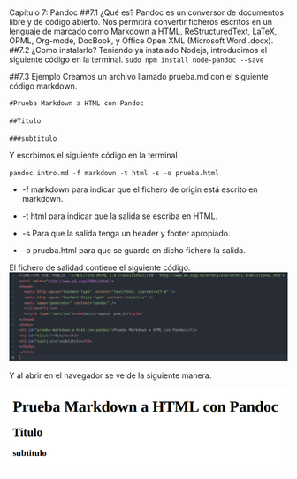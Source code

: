 #
Capítulo 7: Pandoc
##7.1 ¿Qué es?
Pandoc es un conversor de documentos libre y de código abierto. Nos permitirá convertir ficheros escritos en un lenguaje de marcado como Markdown a HTML, ReStructuredText, LaTeX, OPML, Org-mode, DocBook, y Office Open XML (Microsoft Word .docx).
##7.2 ¿Como instalarlo?
Teniendo ya instalado Nodejs, introducimos el siguiente código en la terminal.
`sudo npm install node-pandoc --save`

##7.3 Ejemplo
Creamos un archivo llamado prueba.md con el siguiente código markdown.


```
#Prueba Markdown a HTML con Pandoc

##Titulo

###subtitulo
```
Y escrbimos el siguiente código en la terminal

`pandoc intro.md -f markdown -t html -s -o prueba.html`


* -f markdown para indicar que el fichero de origin está escrito en markdown.

* -t html para indicar que la salida se escriba en HTML.

* -s Para que la salida tenga un header y footer apropiado.

* -o prueba.html para que se guarde en dicho fichero la salida.

El fichero de salidad contiene el siguiente código.
![](https://github.com/ULL-ESIT-DSI-1617/tareas-iniciales-jorge-pablo-naomi/blob/master/cap7/img/imagen_prueba_pandoc.png)

Y al abrir en el navegador se ve de la siguiente manera.

![](https://github.com/ULL-ESIT-DSI-1617/tareas-iniciales-jorge-pablo-naomi/blob/master/cap7/img/imagen_prueba_pandoc_html.png)
